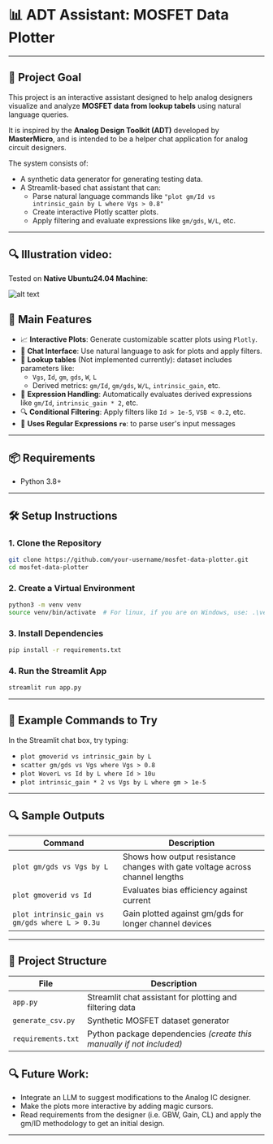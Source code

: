 
# 📊 ADT Assistant: MOSFET Data Plotter

---

## 🚀 Project Goal

This project is an interactive assistant designed to help analog designers visualize and analyze **MOSFET data from lookup tabels** using natural language queries.

It is inspired by the **Analog Design Toolkit (ADT)** developed by **MasterMicro**, and is intended to be a helper chat application for analog circuit designers.

The system consists of:
- A synthetic data generator for generating testing data.
- A Streamlit-based chat assistant that can:
  - Parse natural language commands like `"plot gm/Id vs intrinsic_gain by L where Vgs > 0.8"`
  - Create interactive Plotly scatter plots.
  - Apply filtering and evaluate expressions like `gm/gds`, `W/L`, etc.

---

## 🔍 Illustration video:
Tested on **Native Ubuntu24.04 Machine**:

![alt text](images/ADT.gif)

## 🌟 Main Features

- 📈 **Interactive Plots**: Generate customizable scatter plots using `Plotly`.
- 💬 **Chat Interface**: Use natural language to ask for plots and apply filters.
- 🧪 **Lookup tables** (Not implemented currently): dataset includes parameters like:
  - `Vgs`, `Id`, `gm`, `gds`, `W`, `L`
  - Derived metrics: `gm/Id`, `gm/gds`, `W/L`, `intrinsic_gain`, etc. 
- 🧠 **Expression Handling**: Automatically evaluates derived expressions like `gm/Id`, `intrinsic_gain * 2`, etc.
- 🔍 **Conditional Filtering**: Apply filters like `Id > 1e-5`, `VSB < 0.2`, etc.
- 🧪 **Uses Regular Expressions `re`**: to parse user's input messages

---

## 📦 Requirements

- Python 3.8+

---

## 🛠️ Setup Instructions

### 1. Clone the Repository

```bash
git clone https://github.com/your-username/mosfet-data-plotter.git
cd mosfet-data-plotter
```

### 2. Create a Virtual Environment

```bash
python3 -m venv venv
source venv/bin/activate  # For linux, if you are on Windows, use: .\venv\Scripts\activate
```

### 3. Install Dependencies

```bash
pip install -r requirements.txt
```

### 4. Run the Streamlit App

```bash
streamlit run app.py
```

---

## 💬 Example Commands to Try

In the Streamlit chat box, try typing:

- `plot gmoverid vs intrinsic_gain by L`
- `scatter gm/gds vs Vgs where Vgs > 0.8`
- `plot WoverL vs Id by L where Id > 10u`
- `plot intrinsic_gain * 2 vs Vgs by L where gm > 1e-5`

---

## 🔍 Sample Outputs

| Command | Description |
|--------|-------------|
| `plot gm/gds vs Vgs by L` | Shows how output resistance changes with gate voltage across channel lengths |
| `plot gmoverid vs Id` | Evaluates bias efficiency against current |
| `plot intrinsic_gain vs gm/gds where L > 0.3u` | Gain plotted against gm/gds for longer channel devices |

---

## 📂 Project Structure

| File | Description |
|------|-------------|
| `app.py` | Streamlit chat assistant for plotting and filtering data |
| `generate_csv.py` | Synthetic MOSFET dataset generator |
| `requirements.txt` | Python package dependencies *(create this manually if not included)* |


## 🔍 Future Work:
- Integrate an LLM to suggest modifications to the Analog IC designer.
- Make the plots more interactive by adding magic cursors.
- Read requirements from the designer (i.e. GBW, Gain, CL) and apply the gm/ID methodology to get an initial design.

---